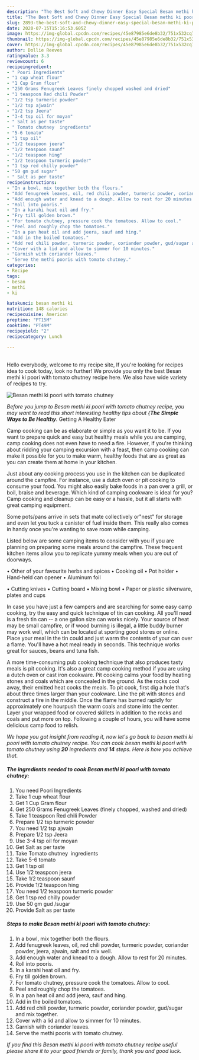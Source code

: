 ```yaml
---
description: "The Best Soft and Chewy Dinner Easy Special Besan methi ki poori with tomato chutney"
title: "The Best Soft and Chewy Dinner Easy Special Besan methi ki poori with tomato chutney"
slug: 2893-the-best-soft-and-chewy-dinner-easy-special-besan-methi-ki-poori-with-tomato-chutney
date: 2020-07-15T15:16:53.605Z
image: https://img-global.cpcdn.com/recipes/45e87985e6de8b32/751x532cq70/besan-methi-ki-poori-with-tomato-chutney-recipe-main-photo.jpg
thumbnail: https://img-global.cpcdn.com/recipes/45e87985e6de8b32/751x532cq70/besan-methi-ki-poori-with-tomato-chutney-recipe-main-photo.jpg
cover: https://img-global.cpcdn.com/recipes/45e87985e6de8b32/751x532cq70/besan-methi-ki-poori-with-tomato-chutney-recipe-main-photo.jpg
author: Dollie Reeves
ratingvalue: 3.3
reviewcount: 6
recipeingredient:
- " Poori Ingredients"
- "1 cup wheat flour"
- "1 Cup Gram flour"
- "250 Grams Fenugreek Leaves finely chopped washed and dried"
- "1 teaspoon Red chili Powder"
- "1/2 tsp turmeric powder"
- "1/2 tsp ajwain"
- "1/2 tsp Jeera"
- "3-4 tsp oil for moyan"
- " Salt as per taste"
- " Tomato chutney  ingredients"
- "5-6 tomato"
- "1 tsp oil"
- "1/2 teaspoon jeera"
- "1/2 teaspoon saunf"
- "1/2 teaspoon hing"
- "1/2 teaspoon turmeric powder"
- "1 tsp red chilly powder"
- "50 gm gud sugar"
- " Salt as per taste"
recipeinstructions:
- "In a bowl, mix together both the flours."
- "Add fenugreek leaves, oil, red chili powder, turmeric powder, coriander powder, jeera, ajwain, salt and mix well."
- "Add enough water and knead to a dough. Allow to rest for 20 minutes."
- "Roll into pooris."
- "In a karahi heat oil and fry."
- "Fry till golden brown."
- "For tomato chutney, pressure cook the tomatoes. Allow to cool."
- "Peel and roughly chop the tomatoes."
- "In a pan heat oil and add jeera, sauf and hing."
- "Add in the boiled tomatoes."
- "Add red chili powder, turmeric powder, coriander powder, gud/sugar and mix together."
- "Cover with a lid and allow to simmer for 10 minutes."
- "Garnish with coriander leaves."
- "Serve the methi pooris with tomato chutney."
categories:
- Recipe
tags:
- besan
- methi
- ki

katakunci: besan methi ki 
nutrition: 148 calories
recipecuisine: American
preptime: "PT15M"
cooktime: "PT49M"
recipeyield: "2"
recipecategory: Lunch

---
```

<br>
Hello everybody, welcome to my recipe site, If you're looking for recipes idea to cook today, look no further! We provide you only the best Besan methi ki poori with tomato chutney recipe here. We also have wide variety of recipes to try.
<br>


![Besan methi ki poori with tomato chutney](https://img-global.cpcdn.com/recipes/45e87985e6de8b32/751x532cq70/besan-methi-ki-poori-with-tomato-chutney-recipe-main-photo.jpg)

<i>Before you jump to Besan methi ki poori with tomato chutney recipe, you may want to read this short interesting healthy tips about {<strong>The Simple Ways to Be Healthy</strong>.</i>
Getting A Healthy Eater

    
Camp cooking can be as elaborate or simple as you want it to be. If you want to prepare quick and easy but healthy meals while you are camping, camp cooking does not even have to need a fire. However, if you're thinking about ridding your camping excursion with a feast, then camp cooking can make it possible for you to make warm, healthy foods that are as great as you can create them at home in your kitchen.

 Just about any cooking process you use in the kitchen can be duplicated around the campfire. For instance, use a dutch oven or pit cooking to consume your food. You might also easily bake foods in a pan over a grill, or boil, braise and beverage. Which kind of camping cookware is ideal for you? Camp cooking and cleanup can be easy or a hassle, but it all starts with great camping equipment.

Some pots/pans arrive in sets that mate collectively or"nest" for storage and even let you tuck a canister of fuel inside them. This really also comes in handy once you're wanting to save room while camping.

Listed below are some camping items to consider with you if you are planning on preparing some meals around the campfire. These frequent kitchen items allow you to replicate yummy meals when you are out of doorways.


• Other of your favourite herbs and spices
• Cooking oil
• Pot holder
• Hand-held can opener
• Aluminum foil

• Cutting knives
• Cutting board
• Mixing bowl
• Paper or plastic silverware, plates and cups

In case you have just a few campers and are searching for some easy camp cooking, try the easy and quick technique of tin can cooking. All you'll need is a fresh tin can -- a one gallon size can works nicely. Your source of heat may be small campfire, or if wood burning is illegal, a little buddy burner may work well, which can be located at sporting good stores or online. Place your meal in the tin could and just warm the contents of your can over a flame. You'll have a hot meal ready in seconds.  This technique works great for sauces, beans and tuna fish.

A more time-consuming pub cooking technique that also produces tasty meals is pit cooking.  It's also a great camp cooking method if you are using a dutch oven or cast iron cookware. Pit cooking calms your food by heating stones and coals which are concealed in the ground. As the rocks cool away, their emitted heat cooks the meals. To pit cook, first dig a hole that's about three times larger than your cookware. Line the pit with stones and construct a fire in the middle. Once the flame has burned rapidly for approximately one hourpush the warm coals and stone into the center. Layer your wrapped food or covered skillets in addition to the rocks and coals and put more on top. Following a couple of hours, you will have some delicious camp food to relish.


<i>We hope you got insight from reading it, now let's go back to besan methi ki poori with tomato chutney recipe. You can cook besan methi ki poori with tomato chutney using <strong>20</strong> ingredients and <strong>14</strong> steps. Here is how you achieve that.
</i>

##### The ingredients needed to cook Besan methi ki poori with tomato chutney:

1. You need  Poori Ingredients
1. Take 1 cup wheat flour
1. Get 1 Cup Gram flour
1. Get 250 Grams Fenugreek Leaves (finely chopped, washed and dried)
1. Take 1 teaspoon Red chili Powder
1. Prepare 1/2 tsp turmeric powder
1. You need 1/2 tsp ajwain
1. Prepare 1/2 tsp Jeera
1. Use 3-4 tsp oil for moyan
1. Get  Salt as per taste
1. Take  Tomato chutney  ingredients
1. Take 5-6 tomato
1. Get 1 tsp oil
1. Use 1/2 teaspoon jeera
1. Take 1/2 teaspoon saunf
1. Provide 1/2 teaspoon hing
1. You need 1/2 teaspoon turmeric powder
1. Get 1 tsp red chilly powder
1. Use 50 gm gud /sugar
1. Provide  Salt as per taste


##### Steps to make Besan methi ki poori with tomato chutney:

1. In a bowl, mix together both the flours.
1. Add fenugreek leaves, oil, red chili powder, turmeric powder, coriander powder, jeera, ajwain, salt and mix well.
1. Add enough water and knead to a dough. Allow to rest for 20 minutes.
1. Roll into pooris.
1. In a karahi heat oil and fry.
1. Fry till golden brown.
1. For tomato chutney, pressure cook the tomatoes. Allow to cool.
1. Peel and roughly chop the tomatoes.
1. In a pan heat oil and add jeera, sauf and hing.
1. Add in the boiled tomatoes.
1. Add red chili powder, turmeric powder, coriander powder, gud/sugar and mix together.
1. Cover with a lid and allow to simmer for 10 minutes.
1. Garnish with coriander leaves.
1. Serve the methi pooris with tomato chutney.




<i>If you find this Besan methi ki poori with tomato chutney recipe useful please share it to your good friends or family, thank you and good luck.</i>
